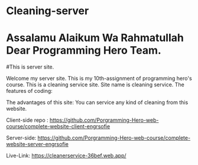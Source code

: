 # Cleaning-server

# Assalamu Alaikum Wa Rahmatullah Dear Programming Hero Team.
#This is server site.

Welcome my server site. This is my 10th-assignment of programming hero's course.
This is a cleaning service site. Site name is  cleaning service.
The features of coding:

The advantages of this site: You can service any kind of cleaning from this website.


Client-side repo : https://github.com/Porgramming-Hero-web-course/complete-website-client-engrsofie 

Server-side: https://github.com/Porgramming-Hero-web-course/complete-website-server-engrsofie 

Live-Link: https://cleanerservice-36bef.web.app/
